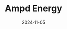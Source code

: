 ---  
layout: startup_page  
title: "Ampd Energy"  
id: "ampd.energy"  
permalink: "/ampdenergyampd.energy11052024/"  
website: "https://www.ampd.energy/"  
funding_round: "Series B"  
funding_amount: "$27.3M"  
investors: "Kibo Invest, Openspace, MTR Lab, Taronga Ventures, 2150"  
about: "Ampd Energy manufactures battery energy storage systems (ESS) for heavy industries, focusing on decarbonization efforts. Their Enertainer and Ampd Silo ESS products reduce carbon footprints by up to 90%, offering a cleaner, quieter, and safer alternative to fossil fuel generators. The company's solutions also provide valuable data-driven insights through 24/7 real-time monitoring."  
markets: "Clean Energy, Energy Storage, Construction, Mining, Manufacturing, CleanTech, GreenTech, Renewable Energy Power Generation"  
hq: "Sha Tin, New Territories, Hong Kong"  
founded_year: "2014"  
linkedin: "https://www.linkedin.com/company/ampd_energy"  
twitter: "https://twitter.com/ampd_energy"  
instagram: ""  
facebook: ""  
crunchbase: "https://www.crunchbase.com/organization/ampd-energy"  
pitchbook: ""  

date_display: "05-Nov-2024"  
date: "2024-11-05"

# SEO Optimization  
meta_title: "Ampd Energy - Series B Funding ($27.3M)"  
meta_description: "Ampd Energy, Ampd Energy manufactures battery energy storage systems (ESS) for heavy industries, focusing on decarbonization efforts. Their Enertainer and Ampd Sil..."  
meta_keywords: "Ampd Energy, Clean Energy, Energy Storage, Construction, Mining, Manufacturing, CleanTech, GreenTech, Renewable Energy Power Generation, Series B funding"  
canonical_url: "https://startup.projectstartups.com/ampdenergyampd.energy11052024/"  
---